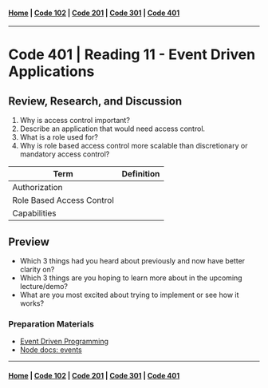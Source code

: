 #### [Home](../README.md) | [Code 102](../102main.md) | [Code 201](../201main.md) | [Code 301](../301main.md) | [Code 401](../401main.md)

---

# Code 401 | Reading 11 - Event Driven Applications

## Review, Research, and Discussion

1. Why is access control important?
2. Describe an application that would need access control.
3. What is a role used for?
4. Why is role based access control more scalable than discretionary or mandatory access control?

| Term                      | Definition |
| ------------------------- | ---------- |
| Authorization             |            |
| Role Based Access Control |            |
| Capabilities              |            |

## Preview

-   Which 3 things had you heard about previously and now have better clarity on?
-   Which 3 things are you hoping to learn more about in the upcoming lecture/demo?
-   What are you most excited about trying to implement or see how it works?

### Preparation Materials

-   [Event Driven Programming](https://alligator.io/nodejs/event-driven-programming/)
-   [Node docs: events](https://nodejs.org/api/events.html)

---

#### [Home](../README.md) | [Code 102](../102main.md) | [Code 201](../201main.md) | [Code 301](../301main.md) | [Code 401](../401main.md)
